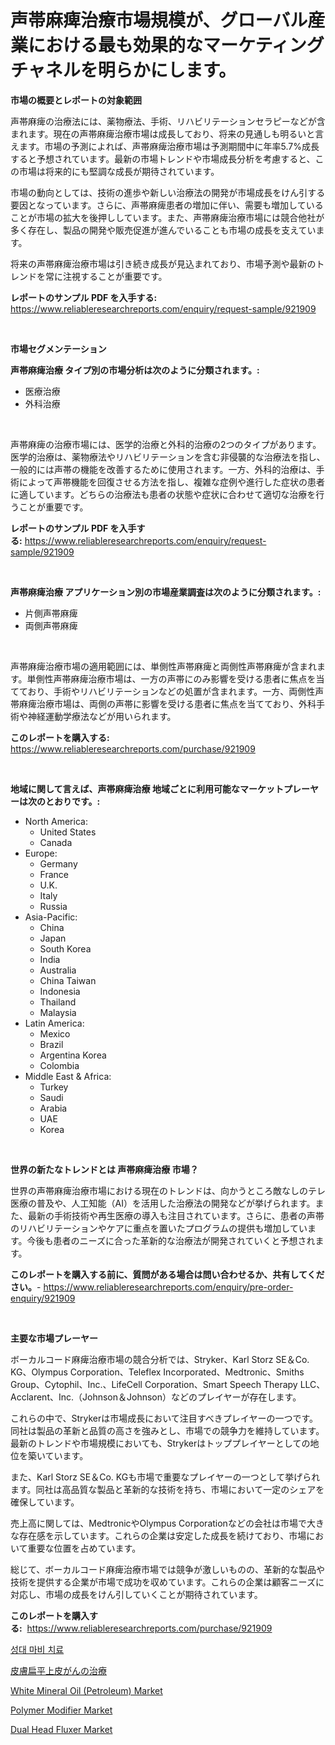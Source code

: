 <p><h1>声帯麻痺治療市場規模が、グローバル産業における最も効果的なマーケティングチャネルを明らかにします。</h1></p><p><strong>市場の概要とレポートの対象範囲</strong></p>
<p><p>声帯麻痺の治療法には、薬物療法、手術、リハビリテーションセラピーなどが含まれます。現在の声帯麻痺治療市場は成長しており、将来の見通しも明るいと言えます。市場の予測によれば、声帯麻痺治療市場は予測期間中に年率5.7%成長すると予想されています。最新の市場トレンドや市場成長分析を考慮すると、この市場は将来的にも堅調な成長が期待されています。</p><p>市場の動向としては、技術の進歩や新しい治療法の開発が市場成長をけん引する要因となっています。さらに、声帯麻痺患者の増加に伴い、需要も増加していることが市場の拡大を後押ししています。また、声帯麻痺治療市場には競合他社が多く存在し、製品の開発や販売促進が進んでいることも市場の成長を支えています。</p><p>将来の声帯麻痺治療市場は引き続き成長が見込まれており、市場予測や最新のトレンドを常に注視することが重要です。</p></p>
<p><strong>レポートのサンプル PDF を入手する:</strong> <a href="https://www.reliableresearchreports.com/enquiry/request-sample/921909">https://www.reliableresearchreports.com/enquiry/request-sample/921909</a></p>
<p>&nbsp;</p>
<p><strong>市場セグメンテーション</strong></p>
<p><strong>声帯麻痺治療 タイプ別の市場分析は次のように分類されます。:</strong></p>
<p><ul><li>医療治療</li><li>外科治療</li></ul></p>
<p>&nbsp;</p>
<p><p>声帯麻痺の治療市場には、医学的治療と外科的治療の2つのタイプがあります。医学的治療は、薬物療法やリハビリテーションを含む非侵襲的な治療法を指し、一般的には声帯の機能を改善するために使用されます。一方、外科的治療は、手術によって声帯機能を回復させる方法を指し、複雑な症例や進行した症状の患者に適しています。どちらの治療法も患者の状態や症状に合わせて適切な治療を行うことが重要です。</p></p>
<p><strong>レポートのサンプル PDF を入手する:</strong>&nbsp;<a href="https://www.reliableresearchreports.com/enquiry/request-sample/921909">https://www.reliableresearchreports.com/enquiry/request-sample/921909</a></p>
<p>&nbsp;</p>
<p><strong> 声帯麻痺治療 アプリケーション別の市場産業調査は次のように分類されます。:</strong></p>
<p><ul><li>片側声帯麻痺</li><li>両側声帯麻痺</li></ul></p>
<p>&nbsp;</p>
<p><p>声帯麻痺治療市場の適用範囲には、単側性声帯麻痺と両側性声帯麻痺が含まれます。単側性声帯麻痺治療市場は、一方の声帯にのみ影響を受ける患者に焦点を当てており、手術やリハビリテーションなどの処置が含まれます。一方、両側性声帯麻痺治療市場は、両側の声帯に影響を受ける患者に焦点を当てており、外科手術や神経運動学療法などが用いられます。</p></p>
<p><strong>このレポートを購入する:</strong>&nbsp; <a href="https://www.reliableresearchreports.com/purchase/921909">https://www.reliableresearchreports.com/purchase/921909</a></p>
<p>&nbsp;</p>
<p><strong>地域に関して言えば、声帯麻痺治療 地域ごとに利用可能なマーケットプレーヤーは次のとおりです。:</strong></p>
<p><ul>
    <li>
        North America:
        <ul>
            <li>United States</li>
            <li>Canada</li>
        </ul>
    </li>
    <li>
        Europe:
        <ul>
            <li>Germany</li>
            <li>France</li>
            <li>U.K.</li>
            <li>Italy</li>
            <li>Russia</li>
        </ul>
    </li>
    <li>
        Asia-Pacific:
        <ul>
            <li>China</li>
            <li>Japan</li>
            <li>South Korea</li>
            <li>India</li>
            <li>Australia</li>
            <li>China Taiwan</li>
            <li>Indonesia</li>
            <li>Thailand</li>
            <li>Malaysia</li>
        </ul>
    </li>
    <li>
        Latin America:
        <ul>
            <li>Mexico</li>
            <li>Brazil</li>
            <li>Argentina Korea</li>
            <li>Colombia</li>
        </ul>
    </li>
    <li>
        Middle East & Africa:
        <ul>
            <li>Turkey</li>
            <li>Saudi</li>
            <li>Arabia</li>
            <li>UAE</li>
            <li>Korea</li>
        </ul>
    </li>
    </ul></p>
<p>&nbsp;</p>
<p><strong>世界の新たなトレンドとは 声帯麻痺治療 市場？</strong></p>
<p><p>世界の声帯麻痺治療市場における現在のトレンドは、向かうところ敵なしのテレ医療の普及や、人工知能（AI）を活用した治療法の開発などが挙げられます。また、最新の手術技術や再生医療の導入も注目されています。さらに、患者の声帯のリハビリテーションやケアに重点を置いたプログラムの提供も増加しています。今後も患者のニーズに合った革新的な治療法が開発されていくと予想されます。</p></p>
<p><strong>このレポートを購入する前に、質問がある場合は問い合わせるか、共有してください。</strong>- <a href="https://www.reliableresearchreports.com/enquiry/pre-order-enquiry/921909">https://www.reliableresearchreports.com/enquiry/pre-order-enquiry/921909</a></p>
<p>&nbsp;</p>
<p><strong>主要な市場プレーヤー</strong></p>
<p><p>ボーカルコード麻痺治療市場の競合分析では、Stryker、Karl Storz SE＆Co. KG、Olympus Corporation、Teleflex Incorporated、Medtronic、Smiths Group、Cytophil、Inc.、LifeCell Corporation、Smart Speech Therapy LLC、Acclarent、Inc.（Johnson＆Johnson）などのプレイヤーが存在します。</p><p>これらの中で、Strykerは市場成長において注目すべきプレイヤーの一つです。同社は製品の革新と品質の高さを強みとし、市場での競争力を維持しています。最新のトレンドや市場規模においても、Strykerはトッププレイヤーとしての地位を築いています。</p><p>また、Karl Storz SE＆Co. KGも市場で重要なプレイヤーの一つとして挙げられます。同社は高品質な製品と革新的な技術を持ち、市場において一定のシェアを確保しています。</p><p>売上高に関しては、MedtronicやOlympus Corporationなどの会社は市場で大きな存在感を示しています。これらの企業は安定した成長を続けており、市場において重要な位置を占めています。</p><p>総じて、ボーカルコード麻痺治療市場では競争が激しいものの、革新的な製品や技術を提供する企業が市場で成功を収めています。これらの企業は顧客ニーズに対応し、市場の成長をけん引していくことが期待されています。</p></p>
<p><strong>このレポートを購入する:</strong>&nbsp;&nbsp;<a href="https://www.reliableresearchreports.com/purchase/921909">https://www.reliableresearchreports.com/purchase/921909</a></p>
<p><p><a href="https://github.com/sougarounis/Market-Research-Report-List-2/blob/main/9375937182386.md">성대 마비 치료</a></p><p><a href="https://github.com/lababdou/Market-Research-Report-List-2/blob/main/3111174182390.md">皮膚扁平上皮がんの治療</a></p><p><a href="https://github.com/YashRP12/Market-Research-Report-List-3/blob/main/white-mineral-oil-petroleum-market.md">White Mineral Oil (Petroleum) Market</a></p><p><a href="https://github.com/khayangel/Market-Research-Report-List-2/blob/main/polymer-modifier-market.md">Polymer Modifier Market</a></p><p><a href="https://issuu.com/reportprime-2/docs/dual-head-fluxer-market-size-2030.pptx">Dual Head Fluxer Market</a></p></p>